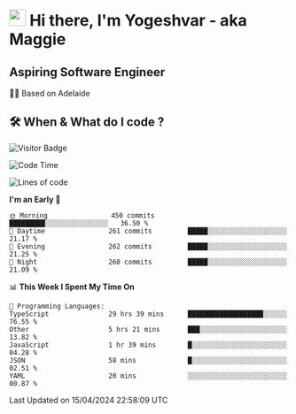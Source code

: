 <h1><img src="https://emojis.slackmojis.com/emojis/images/1531849430/4246/blob-sunglasses.gif?1531849430" width="30"/> Hi there, I'm Yogeshvar - aka Maggie</h1>

## Aspiring Software Engineer
🏂🏻  Based on Adelaide 

## 🛠 When & What do I code ?  

![Visitor Badge](https://visitor-badge.feriirawann.repl.co?username=yogeshvar&repo=yogeshvar&label=Visitors&style=plastic&color=%23457BFF&contentType=svg)

<!--START_SECTION:waka-->
![Code Time](http://img.shields.io/badge/Code%20Time-2%2C869%20hrs%2023%20mins-blue)

![Lines of code](https://img.shields.io/badge/From%20Hello%20World%20I%27ve%20Written-4.2%20million%20lines%20of%20code-blue)

**I'm an Early 🐤** 

```text
🌞 Morning                450 commits         █████████░░░░░░░░░░░░░░░░   36.50 % 
🌆 Daytime                261 commits         █████░░░░░░░░░░░░░░░░░░░░   21.17 % 
🌃 Evening                262 commits         █████░░░░░░░░░░░░░░░░░░░░   21.25 % 
🌙 Night                  260 commits         █████░░░░░░░░░░░░░░░░░░░░   21.09 % 
```


📊 **This Week I Spent My Time On** 

```text
💬 Programming Languages: 
TypeScript               29 hrs 39 mins      ███████████████████░░░░░░   76.55 % 
Other                    5 hrs 21 mins       ███░░░░░░░░░░░░░░░░░░░░░░   13.82 % 
JavaScript               1 hr 39 mins        █░░░░░░░░░░░░░░░░░░░░░░░░   04.28 % 
JSON                     58 mins             █░░░░░░░░░░░░░░░░░░░░░░░░   02.51 % 
YAML                     20 mins             ░░░░░░░░░░░░░░░░░░░░░░░░░   00.87 % 
```


 Last Updated on 15/04/2024 22:58:09 UTC
<!--END_SECTION:waka-->
